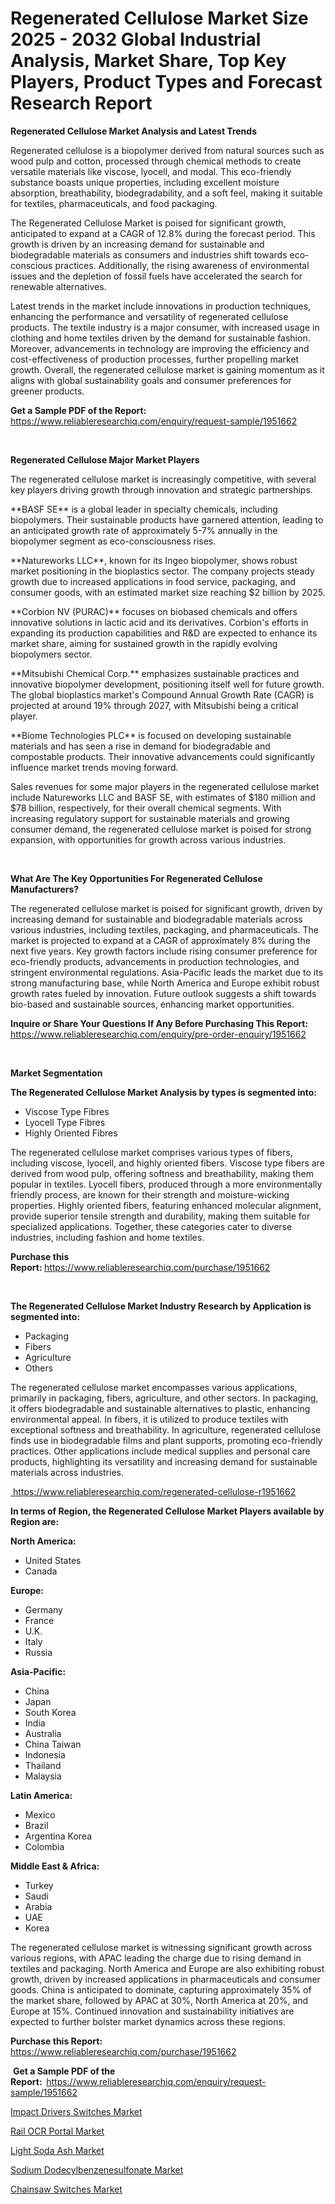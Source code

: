 <p><h1>Regenerated Cellulose Market Size 2025 - 2032 Global Industrial Analysis, Market Share, Top Key Players, Product Types and Forecast Research Report</h1></p><p><strong>Regenerated Cellulose Market Analysis and Latest Trends</strong></p>
<p><p>Regenerated cellulose is a biopolymer derived from natural sources such as wood pulp and cotton, processed through chemical methods to create versatile materials like viscose, lyocell, and modal. This eco-friendly substance boasts unique properties, including excellent moisture absorption, breathability, biodegradability, and a soft feel, making it suitable for textiles, pharmaceuticals, and food packaging.</p><p>The Regenerated Cellulose Market is poised for significant growth, anticipated to expand at a CAGR of 12.8% during the forecast period. This growth is driven by an increasing demand for sustainable and biodegradable materials as consumers and industries shift towards eco-conscious practices. Additionally, the rising awareness of environmental issues and the depletion of fossil fuels have accelerated the search for renewable alternatives.</p><p>Latest trends in the market include innovations in production techniques, enhancing the performance and versatility of regenerated cellulose products. The textile industry is a major consumer, with increased usage in clothing and home textiles driven by the demand for sustainable fashion. Moreover, advancements in technology are improving the efficiency and cost-effectiveness of production processes, further propelling market growth. Overall, the regenerated cellulose market is gaining momentum as it aligns with global sustainability goals and consumer preferences for greener products.</p></p>
<p><strong>Get a Sample PDF of the Report:&nbsp;</strong> <a href="https://www.reliableresearchiq.com/enquiry/request-sample/1951662?utm_campaign=1159&utm_medium=2&utm_source=Github&utm_content=ia&utm_term=02042025&utm_id=regenerated-cellulose">https://www.reliableresearchiq.com/enquiry/request-sample/1951662</a></p>
<p>&nbsp;</p>
<p><strong>Regenerated Cellulose Major Market Players</strong></p>
<p><p>The regenerated cellulose market is increasingly competitive, with several key players driving growth through innovation and strategic partnerships. </p><p>**BASF SE** is a global leader in specialty chemicals, including biopolymers. Their sustainable products have garnered attention, leading to an anticipated growth rate of approximately 5-7% annually in the biopolymer segment as eco-consciousness rises.</p><p>**Natureworks LLC**, known for its Ingeo biopolymer, shows robust market positioning in the bioplastics sector. The company projects steady growth due to increased applications in food service, packaging, and consumer goods, with an estimated market size reaching $2 billion by 2025.</p><p>**Corbion NV (PURAC)** focuses on biobased chemicals and offers innovative solutions in lactic acid and its derivatives. Corbion's efforts in expanding its production capabilities and R&D are expected to enhance its market share, aiming for sustained growth in the rapidly evolving biopolymers sector.</p><p>**Mitsubishi Chemical Corp.** emphasizes sustainable practices and innovative biopolymer development, positioning itself well for future growth. The global bioplastics market's Compound Annual Growth Rate (CAGR) is projected at around 19% through 2027, with Mitsubishi being a critical player.</p><p>**Biome Technologies PLC** is focused on developing sustainable materials and has seen a rise in demand for biodegradable and compostable products. Their innovative advancements could significantly influence market trends moving forward.</p><p>Sales revenues for some major players in the regenerated cellulose market include Natureworks LLC and BASF SE, with estimates of $180 million and $78 billion, respectively, for their overall chemical segments. With increasing regulatory support for sustainable materials and growing consumer demand, the regenerated cellulose market is poised for strong expansion, with opportunities for growth across various industries.</p></p>
<p>&nbsp;</p>
<p><strong>What Are The Key Opportunities For Regenerated Cellulose Manufacturers?</strong></p>
<p><p>The regenerated cellulose market is poised for significant growth, driven by increasing demand for sustainable and biodegradable materials across various industries, including textiles, packaging, and pharmaceuticals. The market is projected to expand at a CAGR of approximately 8% during the next five years. Key growth factors include rising consumer preference for eco-friendly products, advancements in production technologies, and stringent environmental regulations. Asia-Pacific leads the market due to its strong manufacturing base, while North America and Europe exhibit robust growth rates fueled by innovation. Future outlook suggests a shift towards bio-based and sustainable sources, enhancing market opportunities.</p></p>
<p><strong>Inquire or Share Your Questions If Any Before Purchasing This Report:</strong> <a href="https://www.reliableresearchiq.com/enquiry/pre-order-enquiry/1951662?utm_campaign=1159&utm_medium=2&utm_source=Github&utm_content=ia&utm_term=02042025&utm_id=regenerated-cellulose">https://www.reliableresearchiq.com/enquiry/pre-order-enquiry/1951662</a></p>
<p>&nbsp;</p>
<p><strong>Market Segmentation</strong></p>
<p><strong>The Regenerated Cellulose Market Analysis by types is segmented into:</strong></p>
<p><ul><li>Viscose Type Fibres</li><li>Lyocell Type Fibres</li><li>Highly Oriented Fibres</li></ul></p>
<p><p>The regenerated cellulose market comprises various types of fibers, including viscose, lyocell, and highly oriented fibers. Viscose type fibers are derived from wood pulp, offering softness and breathability, making them popular in textiles. Lyocell fibers, produced through a more environmentally friendly process, are known for their strength and moisture-wicking properties. Highly oriented fibers, featuring enhanced molecular alignment, provide superior tensile strength and durability, making them suitable for specialized applications. Together, these categories cater to diverse industries, including fashion and home textiles.</p></p>
<p><strong>Purchase this Report:&nbsp;</strong><a href="https://www.reliableresearchiq.com/purchase/1951662?utm_campaign=1159&utm_medium=2&utm_source=Github&utm_content=ia&utm_term=02042025&utm_id=regenerated-cellulose">https://www.reliableresearchiq.com/purchase/1951662</a></p>
<p>&nbsp;</p>
<p><strong>The Regenerated Cellulose Market Industry Research by Application is segmented into:</strong></p>
<p><ul><li>Packaging</li><li>Fibers</li><li>Agriculture</li><li>Others</li></ul></p>
<p><p>The regenerated cellulose market encompasses various applications, primarily in packaging, fibers, agriculture, and other sectors. In packaging, it offers biodegradable and sustainable alternatives to plastic, enhancing environmental appeal. In fibers, it is utilized to produce textiles with exceptional softness and breathability. In agriculture, regenerated cellulose finds use in biodegradable films and plant supports, promoting eco-friendly practices. Other applications include medical supplies and personal care products, highlighting its versatility and increasing demand for sustainable materials across industries.</p></p>
<p><a href="https://www.reliableresearchiq.com/regenerated-cellulose-r1951662?utm_campaign=1159&utm_medium=2&utm_source=Github&utm_content=ia&utm_term=02042025&utm_id=regenerated-cellulose">&nbsp;https://www.reliableresearchiq.com/regenerated-cellulose-r1951662</a></p>
<p><strong>In terms of Region, the Regenerated Cellulose Market Players available by Region are:</strong></p>
<p>
    <p> <strong> North America: </strong>
        <ul>
            <li>United States</li>
            <li>Canada</li>
        </ul>
        </p> 
    <p> <strong> Europe: </strong>
        <ul>
            <li>Germany</li>
            <li>France</li>
            <li>U.K.</li>
            <li>Italy</li>
            <li>Russia</li>
        </ul>
        </p> 
    <p> <strong> Asia-Pacific: </strong>
        <ul>
            <li>China</li>
            <li>Japan</li>
            <li>South Korea</li>
            <li>India</li>
            <li>Australia</li>
            <li>China Taiwan</li>
            <li>Indonesia</li>
            <li>Thailand</li>
            <li>Malaysia</li>
        </ul>
        </p> 
    <p> <strong> Latin America: </strong>
        <ul>
            <li>Mexico</li>
            <li>Brazil</li>
            <li>Argentina Korea</li>
            <li>Colombia</li>
        </ul>
        </p> 
    <p> <strong> Middle East & Africa: </strong>
        <ul>
            <li>Turkey</li>
            <li>Saudi</li>
            <li>Arabia</li>
            <li>UAE</li>
            <li>Korea</li>
        </ul>
    </p>
    </p>
<p><p>The regenerated cellulose market is witnessing significant growth across various regions, with APAC leading the charge due to rising demand in textiles and packaging. North America and Europe are also exhibiting robust growth, driven by increased applications in pharmaceuticals and consumer goods. China is anticipated to dominate, capturing approximately 35% of the market share, followed by APAC at 30%, North America at 20%, and Europe at 15%. Continued innovation and sustainability initiatives are expected to further bolster market dynamics across these regions.</p></p>
<p><strong>Purchase this Report: </strong><a href="https://www.reliableresearchiq.com/purchase/1951662?utm_campaign=1159&utm_medium=2&utm_source=Github&utm_content=ia&utm_term=02042025&utm_id=regenerated-cellulose">https://www.reliableresearchiq.com/purchase/1951662</a></p>
<p>&nbsp;<strong>Get a Sample PDF of the Report:&nbsp;&nbsp;</strong><a href="https://www.reliableresearchiq.com/enquiry/request-sample/1951662?utm_campaign=1159&utm_medium=2&utm_source=Github&utm_content=ia&utm_term=02042025&utm_id=regenerated-cellulose">https://www.reliableresearchiq.com/enquiry/request-sample/1951662</a></p>
<p><strong></strong></p>
<p><p><a href="https://www.linkedin.com/pulse/exploring-impact-drivers-switches-market-dynamics-projected-qtbef?utm_campaign=1159&utm_medium=2&utm_source=Github&utm_content=ia&utm_term=02042025&utm_id=regenerated-cellulose">Impact Drivers Switches Market</a></p><p><a href="https://www.linkedin.com/pulse/future-rail-ocr-portal-market-revenue-worth-cagr-101-from-a3ebe?utm_campaign=1159&utm_medium=2&utm_source=Github&utm_content=ia&utm_term=02042025&utm_id=regenerated-cellulose">Rail OCR Portal Market</a></p><p><a href="https://github.com/artussavasrv/Market-Research-Report-List-1/blob/main/light-soda-ash-market.md?utm_campaign=1159&utm_medium=2&utm_source=Github&utm_content=ia&utm_term=02042025&utm_id=regenerated-cellulose">Light Soda Ash Market</a></p><p><a href="https://github.com/yosenadhler/Market-Research-Report-List-1/blob/main/sodium-dodecylbenzenesulfonate-market.md?utm_campaign=1159&utm_medium=2&utm_source=Github&utm_content=ia&utm_term=02042025&utm_id=regenerated-cellulose">Sodium Dodecylbenzenesulfonate Market</a></p><p><a href="https://www.linkedin.com/pulse/why-chainsaw-switches-market-thriving-49-cagr-through-2032-hqvkf?utm_campaign=1159&utm_medium=2&utm_source=Github&utm_content=ia&utm_term=02042025&utm_id=regenerated-cellulose">Chainsaw Switches Market</a></p></p>